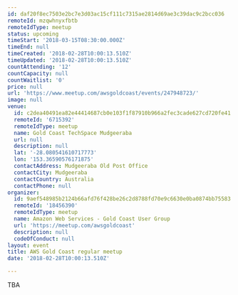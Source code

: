 ```yaml
---
id: daf20f8ec7503e2bc7e3d03ac15cf111c7315ae2814d69ae3c39dac9c2bcc036
remoteId: mzqwhnyxfbtb
remoteIdType: meetup
status: upcoming
timeStart: '2018-03-15T08:30:00.000Z'
timeEnd: null
timeCreated: '2018-02-28T10:00:13.510Z'
timeUpdated: '2018-02-28T10:00:13.510Z'
countAttending: '12'
countCapacity: null
countWaitlist: '0'
price: null
url: 'https://www.meetup.com/awsgoldcoast/events/247948723/'
image: null
venue:
  id: c2dea40491ea82e44414687cb0e103f1f87910b966a2fec3cade627cd720fe41
  remoteId: '6715392'
  remoteIdType: meetup
  name: Gold Coast TechSpace Mudgeeraba
  url: null
  description: null
  lat: '-28.080541610717773'
  lon: '153.36590576171875'
  contactAddress: Mudgeeraba Old Post Office
  contactCity: Mudgeeraba
  contactCountry: Australia
  contactPhone: null
organizer:
  id: 9aef548985b2124b66afd76f428be26c2d8788fd70e9c6630e0ba0874bb75583
  remoteId: '18456390'
  remoteIdType: meetup
  name: Amazon Web Services - Gold Coast User Group
  url: 'https://meetup.com/awsgoldcoast'
  description: null
  codeOfConduct: null
layout: event
title: AWS Gold Coast regular meetup
date: '2018-02-28T10:00:13.510Z'

---
```

<p>TBA</p>
